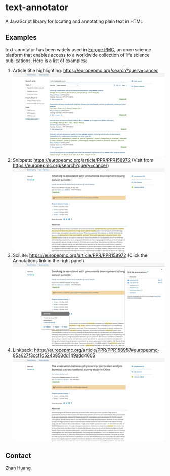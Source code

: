 # text-annotator
A JavaScript library for locating and annotating plain text in HTML

## Examples
text-annotator has been widely used in [Europe PMC](https://europepmc.org "Europe PMC"), an open science platform that enables access to a worldwide collection of life science publications. Here is a list of examples:
1. Article title highlighting: https://europepmc.org/search?query=cancer
!["Article title highlighting" "Article title highlighting"](examples/example.JPG)
2. Snippets: https://europepmc.org/article/PPR/PPR158972 (Visit from https://europepmc.org/search?query=cancer)
!["Snippets" "Snippets"](examples/example2.JPG)
3. SciLite: https://europepmc.org/article/PPR/PPR158972 (Click the Annotations link in the right panel)
!["SciLite" "SciLite"](examples/example3.JPG)
4. Linkback: https://europepmc.org/article/PPR/PPR158957#europepmc-85a627f3ccf1d524b850dd149add4605
!["Linkback" "Linkback"](examples/example4.JPG)

## Contact
[Zhan Huang](mailto:z2hm@outlook.com "Zhan Huang")
